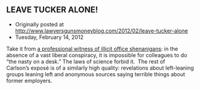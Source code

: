 ## LEAVE TUCKER ALONE!

 * Originally posted at http://www.lawyersgunsmoneyblog.com/2012/02/leave-tucker-alone
 * Tuesday, February 14, 2012

Take it from [a professional witness of illicit office shenanigans](http://acephalous.typepad.com/acephalous/2005/11/my\_morning.html): in the absence of a vast liberal conspiracy, it is impossible for colleagues to do “the nasty on a desk.” The laws of science forbid it.  The rest of Carlson’s exposé is of a similarly high quality: revelations about left-leaning groups leaning left and anonymous sources saying terrible things about former employers.